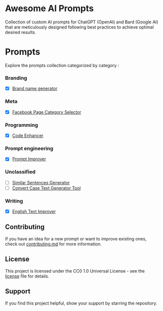 # Awesome AI Prompts

Collection of custom AI prompts for ChatGPT (OpenAI) and Bard (Google AI) that are meticulously designed following best practices to achieve optimal desired results.

# Prompts

Explore the prompts collection categorized by category :

### Branding

- [x] [Brand name generator](./prompts/branding/brand-name-generator.md)

### Meta

- [x] [Facebook Page Category Selector](./prompts/meta/facebook-page-category-selector.md)

### Programming

- [x] [Code Enhancer](./prompts/programming/code-enhancer.md)

### Prompt engineering

- [x] [Prompt Improver](./prompts/prompt-engineering/prompt-improver.md)

### Unclassified

- [ ] [Similar Sentences Generator](./prompts/unclassified/similar-sentences-generator.md)
- [ ] [Convert Case Text Generator Tool](./prompts/unclassified/convert-case-text-generator-tool.md)

### Writing

- [x] [English Text Improver](./prompts/writing/english-text-improver.md)

## Contributing

If you have an idea for a new prompt or want to improve existing ones, check out [contributing.md](CONTRIBUTING.md) for more information.

## License

This project is licensed under the CC0 1.0 Universal License - see the [license](LICENSE) file for details.

## Support

If you find this project helpful, show your support by starring the repository.